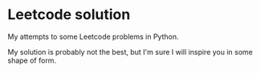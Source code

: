 # Leetcode solution
My attempts to some Leetcode problems in Python.

My solution is probably not the best, but I'm sure I will inspire you in some shape of form.
